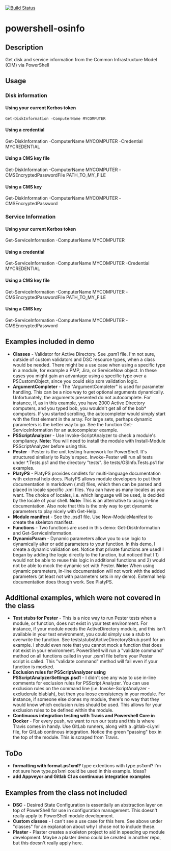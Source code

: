 [![Build Status](https://travis-ci.org/luksi1/docker-mssql.svg?branch=master)](https://travis-ci.org/luksi1/powershell-osinfo)

# powershell-osinfo

## Description

Get disk and service information from the Common Infrastructure Model (CIM) via PowerShell

## Usage

### Disk information

#### Using your current Kerbos token
    Get-DiskInformation -ComputerName MYCOMPUTER

#### Using a credential
Get-DiskInformation -ComputerName MYCOMPUTER -Credential MYCREDENTIAL

#### Using a CMS key file

Get-DiskInformation -ComputerName MYCOMPUTER -CMSEncryptedPasswordFile PATH_TO_MY_FILE

#### Using a CMS key

Get-DiskInformation -ComputerName MYCOMPUTER -CMSEncryptedPassword

### Service Information

#### Using your current Kerbos token
Get-ServiceInformation -ComputerName MYCOMPUTER

#### Using a credential
Get-ServiceInformation -ComputerName MYCOMPUTER -Credential MYCREDENTIAL

#### Using a CMS key file

Get-ServiceInformation -ComputerName MYCOMPUTER -CMSEncryptedPasswordFile PATH_TO_MY_FILE

#### Using a CMS key

Get-ServiceInformation -ComputerName MYCOMPUTER -CMSEncryptedPassword

## Examples included in demo
- **Classes** - Validator for Active Directory. See .psm1 file. I'm not sure, outside of custom validators and DSC resource types, when a class would be needed. There might be a use case when using a specific type in a module, for example a PMP, Jira, or ServiceNow object. In these cases you might gain an advantage using a specific type over a PSCustomObject, since you could skip som validation logic. 
- **ArgumentCompleter** - The "ArgumentCompleter" is used for parameter handling. This can be a nice way to get optional arguments dynamically. Unfortunately, the arguments presented do not autocomplete. For instance, if, as in this example, you have 2000 Active Directory computers, and you typed bob, you wouldn't get all of the bob* computers. If you started scrolling, the autocompleter would simply start with the first element in the array. For large sets, perhaps dynamic parameters is the better way to go. See the function Get-ServiceInformation for an autocompleter example.
- **PSScriptAnalyzer** - Use Invoke-ScriptAnalyzer to check a module's compliancy. **Note:** You will need to install the module with Install-Module PSScriptAnalyzer before using this.
- **Pester** - Pester is the unit testing framework for PowerShell. It's structured similarly to Ruby's rspec. Invoke-Pester will run all tests under *.Tests.ps1 and the directory "tests". Se tests/OSInfo.Tests.ps1 for examples.
- **PlatyPS** - PlatyPS provides cmdlets for multi-language documentation with external help docs. PlatyPS allows module developers to put their documentation in markdown (.md) files, which then can be parsed and placed in locale specific .xml files. You can have as many locales as you want. The choice of locales, i.e. which language will be used, is decided by the locale of your shell. **Note:** This is an alternative to using in-line documentation. Also note that this is the only way to get dyanamic parameters to play nicely with Get-Help.
- **Module manifest** - See the .psd1 file. Use New-ModuleManifest to create the skeleton manifest.
- **Functions** - Two functions are used in this demo: Get-DiskInformation and Get-ServiceInformation.
- **DynamicParam** - Dynamic parameters allow you to use logic to dynamically alter or add parameters to your function. In this demo, I create a dynamic validation set. Notice that private functions are used! I began by adding the logic directly to the function, but noticed that I 1) would not be able to reuse this logic in additional functions and 2) would not be able to mock the dynamic set with Pester. **Note:** When using dynamic parameters, in-line documentation will not work with the added parameters (at least not with parameters sets in my demo). External help documentation does though work. See PlatyPS.

## Additional examples, which were not covered in the class
- **Test stubs for Pester** - This is a nice way to run Pester tests when a module, or function, does not exist in your test environment. For instance, if your module needs the ActiveDirectory module, and this isn't available in your test environment, you could simply use a stub to overwrite the function. See tests\stubs\ActiveDirectoryStrub.psm1 for an example. I should even note that you cannot mock a function that does not exist in your environment. PowerShell will run a "validate command" method on all functions called in your .psm1 file before your Pester script is called. This "validate command" method will fail even if your function is mocked.
- **Exclusion rules for PSScriptAnalyzer using PSScriptAnalyzerSettings.psd1** - I didn't see any way to use in-line comments for exclusion rules for PSScript Analyzer. You can use exclusion rules on the command line (i.e. Invoke-ScriptAnalyzer -excluderule blablah), but then you loose consistency in your module. For instance, if someone else clones my module, there's no way that they would know which exclusion rules should be used. This allows for your exclusion rules to be defined within the module.
- **Continuous integration testing with Travis and Powershell Core in Docker** - For every push, we want to run our tests and this is where Travis comes in handy. Use GitLab runners, along with a .gitlab-ci.yml file, for GitLab continous integration. Notice the green "passing" box in the top of the module. This is scraped from Travis. 

## ToDo
- **formatting with format.ps1xml?** type extentions with type.ps1xml? I'm not sure how type.ps1xml could be used in this example. Ideas?
- **add Appveyor and Gitlab CI as continuous integration examples**

## Examples from the class not included
- **DSC** - Desired State Configuration is essentially an abstraction layer on top of PowerShell for use in configuration management. This doesn't really apply to PowerShell module development.
- **Custom classes** - I can't see a use case for this here. See above under "classes" for an explanation about why I chose not to include these.
- **Plaster** - Plaster creates a skeleton project to aid in speeding up module development. Maybe a plaster demo could be created in another repo, but this doesn't really apply here.